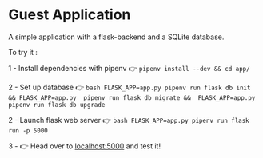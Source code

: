 # Guest Application


A simple application with a flask-backend and a SQLite database.

To try it : 

1 - Install dependencies with pipenv 
👉 ```pipenv install --dev && cd app/```

2 - Set up database
👉 ```bash
FLASK_APP=app.py pipenv run flask db init && FLASK_APP=app.py  pipenv run flask db migrate &&  FLASK_APP=app.py pipenv run flask db upgrade```

2 - Launch flask web server
👉 ```bash
FLASK_APP=app.py pipenv run flask run -p 5000```

3 - 👉 Head over to [localhost:5000](http://localhost:5000) and test it!
